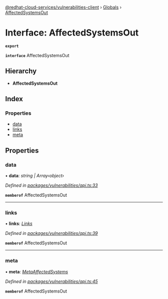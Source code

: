 [@redhat-cloud-services/vulnerabilities-client](../README.md) › [Globals](../globals.md) › [AffectedSystemsOut](affectedsystemsout.md)

# Interface: AffectedSystemsOut

**`export`** 

**`interface`** AffectedSystemsOut

## Hierarchy

* **AffectedSystemsOut**

## Index

### Properties

* [data](affectedsystemsout.md#data)
* [links](affectedsystemsout.md#links)
* [meta](affectedsystemsout.md#meta)

## Properties

###  data

• **data**: *string | Array‹object›*

*Defined in [packages/vulnerabilities/api.ts:33](https://github.com/RedHatInsights/javascript-clients/blob/master/packages/vulnerabilities/api.ts#L33)*

**`memberof`** AffectedSystemsOut

___

###  links

• **links**: *[Links](links.md)*

*Defined in [packages/vulnerabilities/api.ts:39](https://github.com/RedHatInsights/javascript-clients/blob/master/packages/vulnerabilities/api.ts#L39)*

**`memberof`** AffectedSystemsOut

___

###  meta

• **meta**: *[MetaAffectedSystems](metaaffectedsystems.md)*

*Defined in [packages/vulnerabilities/api.ts:45](https://github.com/RedHatInsights/javascript-clients/blob/master/packages/vulnerabilities/api.ts#L45)*

**`memberof`** AffectedSystemsOut
